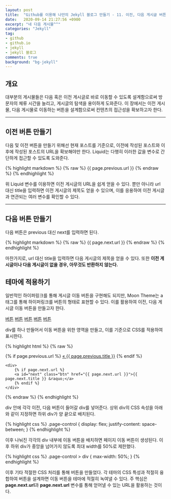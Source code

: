 ```yaml
---
layout: post
title:  "Github를 이용해 나만의 Jekyll 블로그 만들기 - 11. 이전, 다음 게시글 버튼 만들기"
date:   2020-09-14 21:27:56 +0900
excerpt: "네 다음 게시물^^"
categories: "Jekyll"
tag:
- github
- github.io
- jekyll
- jekyll 블로그
comments: true
background: "bg-jekyll"
---
```


## 개요

대부분의 게시물들은 다음 혹은 이전 게시글로 바로 이동할 수 있도록 설계함으로써 방문자의 체류 시간을 늘리고, 게시글의 탐색을 용이하게 도와준다. 이 장에서는 이전 게시물, 다음 게시물로 이동하는 버튼을 설계함으로써 컨텐츠의 접근성을 확보하고자 한다.

---
## 이전 버튼 만들기

다음 및 이전 버튼을 만들기 위해선 현재 포스트를 기준으로, 이전에 작성된 포스트와 이후에 작성된 포스트의 URL을 확보해야만 한다. Liquid는 다행히 이러한 값을 변수로 간단하게 접근할 수 있도록 도와준다.

{% highlight markdown %}
{% raw %}
{{ page.previous.url }}
{% endraw %}
{% endhighlight %}

위 Liquid 변수를 이용하면 이전 게시글의 URL을 쉽게 얻을 수 있다. 뿐만 아니라 url 대신 title을 입력하면 이전 게시글의 제목도 얻을 수 있으며, 이를 응용하여 이전 게시글과 연관되는 여러 변수를 확인할 수 있다.

---
## 다음 버튼 만들기

다음 버튼은 previous 대신 next를 입력하면 된다.

{% highlight markdown %}
{% raw %}
{{ page.next.url }}
{% endraw %}
{% endhighlight %}

마찬가지로, url 대신 title을 입력하면 다음 게시글의 제목을 얻을 수 있다. 또한 **이전 게시글이나 다음 게시글이 없을 경우, 아무것도 반환하지 않는다.**

## 테마에 적용하기

일반적인 하이퍼링크를 통해 게시글 이동 버튼을 구현해도 되지만, Moon Theme는 a 태그를 통해 하이퍼링크를 버튼의 형태로 표현할 수 있다. 이를 활용하여 이전, 다음 게시글 이동 버튼을 만들고자 한다.

<a href="#" class="btn">버튼</a>
<a href="#" class="btn btn-success">버튼</a>
<a href="#" class="btn btn-warning">버튼</a>
<a href="#" class="btn btn-danger">버튼</a>
<a href="#" class="btn btn-info">버튼</a>

div를 하나 만들어서 이동 버튼을 위한 영역을 만들고, 이를 기준으로 CSS를 적용하여 표시한다.

{% highlight html %}
{% raw %}
<div class="page-control">
	<div>
		{% if page.previous.url %}
		<a id="prev" class="btn" href="{{ page.previous.url }}">&laquo; {{ page.previous.title }}</a>
		{% endif %}
	</div>

	<div>
		{% if page.next.url %}
		<a id="next" class="btn" href="{{ page.next.url }}">{{ page.next.title }} &raquo;</a>
		{% endif %}
	</div>
</div>
{% endraw %}
{% endhighlight %}

div 안에 각각 이전, 다음 버튼이 들어갈 div를 넣어준다. 상위 div의 CSS 속성을 아래와 같이 지정하면 하위 div가 양 끝으로 배치된다.

{% highlight css %}
.page-control {
  display: flex;
  justify-content: space-between;
}
{% endhighlight %}

이후 나눠진 각각의 div 내부에 이동 버튼을 배치하면 페이지 이동 버튼이 생성된다. 이후 하위 div가 중앙을 넘어가지 않도록 최대 width를 50%로 제한했다.

{% highlight css %}
.page-control > div {
  max-width: 50%;
}
{% endhighlight %}

이후 기타 적절한 CSS 처리를 통해 버튼을 만들었다. 각 테마의 CSS 특성과 적절히 융합하여 버튼을 설계하면 이동 버튼을 테마에 적절히 녹여낼 수 있다. 주 핵심은 **page.next.url**과 **page.next.url** 변수를 통해 얻어낼 수 있는 URL을 활용하는 것이다.